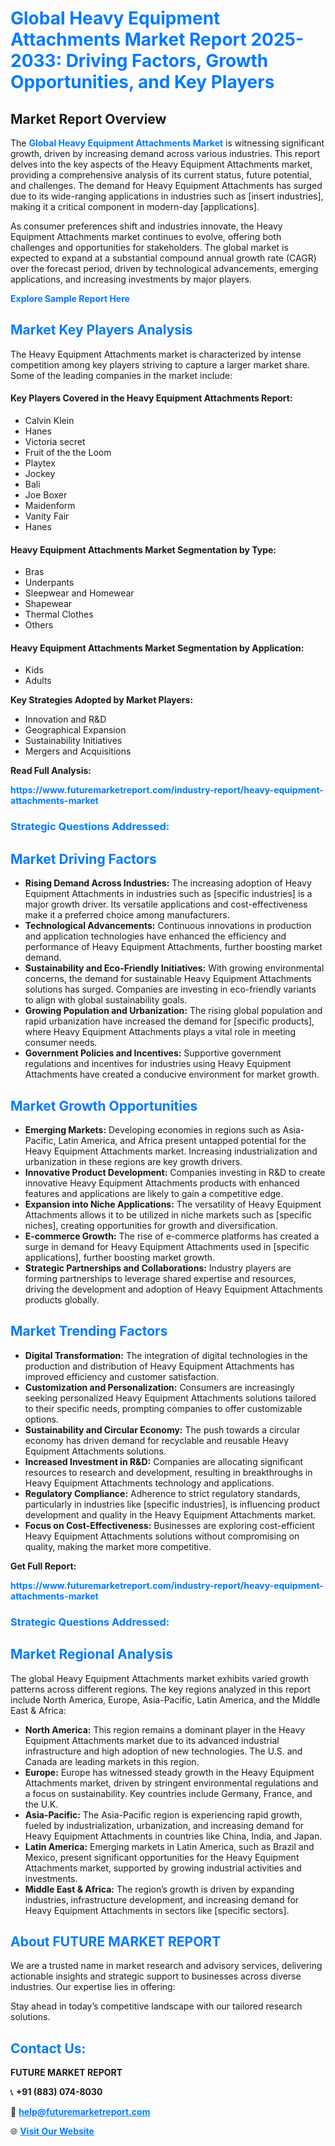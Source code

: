 <h1 style="color: #007BFF;">Global Heavy Equipment Attachments Market Report 2025-2033: Driving Factors, Growth Opportunities, and Key Players</h1>

<section id="overview">
<h2>Market Report Overview</h2>
<p>The <a href="https://www.futuremarketreport.com/industry-report/heavy-equipment-attachments-market" style="color: #007BFF; text-decoration: none;"><strong>Global Heavy Equipment Attachments Market</strong></a> is witnessing significant growth, driven by increasing demand across various industries. This report delves into the key aspects of the Heavy Equipment Attachments market, providing a comprehensive analysis of its current status, future potential, and challenges. The demand for Heavy Equipment Attachments has surged due to its wide-ranging applications in industries such as [insert industries], making it a critical component in modern-day [applications].</p>
<p>As consumer preferences shift and industries innovate, the Heavy Equipment Attachments market continues to evolve, offering both challenges and opportunities for stakeholders. The global market is expected to expand at a substantial compound annual growth rate (CAGR) over the forecast period, driven by technological advancements, emerging applications, and increasing investments by major players.</p>
</section>

<section id="overview">
<p><a href="https://www.futuremarketreport.com/request-sample/reportId=33862" style="color: #007BFF; text-decoration: none;"><strong>Explore Sample Report Here</strong></a></p>
</section>

<section id="key-players">
<h2 style="color: #007BFF;">Market Key Players Analysis</h2>
<p>The Heavy Equipment Attachments market is characterized by intense competition among key players striving to capture a larger market share. Some of the leading companies in the market include:</p>
<h4>Key Players Covered in the Heavy Equipment Attachments Report:</h4>
<ul><li>Calvin Klein</li><li>Hanes</li><li>Victoria secret</li><li>Fruit of the the Loom</li><li>Playtex</li><li>Jockey</li><li>Bali</li><li>Joe Boxer</li><li>Maidenform</li><li>Vanity Fair</li><li>Hanes</li></ul>
<h4>Heavy Equipment Attachments Market Segmentation by Type:</h4>
<ul><li>Bras</li><li>Underpants</li><li>Sleepwear and Homewear</li><li>Shapewear</li><li>Thermal Clothes</li><li>Others</li></ul>

<h4>Heavy Equipment Attachments Market Segmentation by Application:</h4>
<ul><li>Kids</li><li>Adults</li></ul>
<p><strong>Key Strategies Adopted by Market Players:</strong></p>
<ul>
<li>Innovation and R&D</li>
<li>Geographical Expansion</li>
<li>Sustainability Initiatives</li>
<li>Mergers and Acquisitions</li>
</ul>
</section>

<section>
<p><strong>Read Full Analysis: </strong></p><a href="https://www.futuremarketreport.com/industry-report/heavy-equipment-attachments-market" style="color: #007BFF; text-decoration: none;"><strong>https://www.futuremarketreport.com/industry-report/heavy-equipment-attachments-market</strong></a>
<h3 style="color: #007BFF;">Strategic Questions Addressed:</h3>
</section>

<section id="driving-factors">
<h2 style="color: #007BFF;">Market Driving Factors</h2>
<ul>
<li><strong>Rising Demand Across Industries:</strong> The increasing adoption of Heavy Equipment Attachments in industries such as [specific industries] is a major growth driver. Its versatile applications and cost-effectiveness make it a preferred choice among manufacturers.</li>
<li><strong>Technological Advancements:</strong> Continuous innovations in production and application technologies have enhanced the efficiency and performance of Heavy Equipment Attachments, further boosting market demand.</li>
<li><strong>Sustainability and Eco-Friendly Initiatives:</strong> With growing environmental concerns, the demand for sustainable Heavy Equipment Attachments solutions has surged. Companies are investing in eco-friendly variants to align with global sustainability goals.</li>
<li><strong>Growing Population and Urbanization:</strong> The rising global population and rapid urbanization have increased the demand for [specific products], where Heavy Equipment Attachments plays a vital role in meeting consumer needs.</li>
<li><strong>Government Policies and Incentives:</strong> Supportive government regulations and incentives for industries using Heavy Equipment Attachments have created a conducive environment for market growth.</li>
</ul>
</section>

<section id="growth-opportunities">
<h2 style="color: #007BFF;">Market Growth Opportunities</h2>
<ul>
<li><strong>Emerging Markets:</strong> Developing economies in regions such as Asia-Pacific, Latin America, and Africa present untapped potential for the Heavy Equipment Attachments market. Increasing industrialization and urbanization in these regions are key growth drivers.</li>
<li><strong>Innovative Product Development:</strong> Companies investing in R&D to create innovative Heavy Equipment Attachments products with enhanced features and applications are likely to gain a competitive edge.</li>
<li><strong>Expansion into Niche Applications:</strong> The versatility of Heavy Equipment Attachments allows it to be utilized in niche markets such as [specific niches], creating opportunities for growth and diversification.</li>
<li><strong>E-commerce Growth:</strong> The rise of e-commerce platforms has created a surge in demand for Heavy Equipment Attachments used in [specific applications], further boosting market growth.</li>
<li><strong>Strategic Partnerships and Collaborations:</strong> Industry players are forming partnerships to leverage shared expertise and resources, driving the development and adoption of Heavy Equipment Attachments products globally.</li>
</ul>
</section>

<section id="trending-factors">
<h2 style="color: #007BFF;">Market Trending Factors</h2>
<ul>
<li><strong>Digital Transformation:</strong> The integration of digital technologies in the production and distribution of Heavy Equipment Attachments has improved efficiency and customer satisfaction.</li>
<li><strong>Customization and Personalization:</strong> Consumers are increasingly seeking personalized Heavy Equipment Attachments solutions tailored to their specific needs, prompting companies to offer customizable options.</li>
<li><strong>Sustainability and Circular Economy:</strong> The push towards a circular economy has driven demand for recyclable and reusable Heavy Equipment Attachments solutions.</li>
<li><strong>Increased Investment in R&D:</strong> Companies are allocating significant resources to research and development, resulting in breakthroughs in Heavy Equipment Attachments technology and applications.</li>
<li><strong>Regulatory Compliance:</strong> Adherence to strict regulatory standards, particularly in industries like [specific industries], is influencing product development and quality in the Heavy Equipment Attachments market.</li>
<li><strong>Focus on Cost-Effectiveness:</strong> Businesses are exploring cost-efficient Heavy Equipment Attachments solutions without compromising on quality, making the market more competitive.</li>
</ul>
</section>

<section>
<p><strong>Get Full Report: </strong></p><a href="https://www.futuremarketreport.com/industry-report/heavy-equipment-attachments-market" style="color: #007BFF; text-decoration: none;"><strong>https://www.futuremarketreport.com/industry-report/heavy-equipment-attachments-market</strong></a>
<h3 style="color: #007BFF;">Strategic Questions Addressed:</h3>
</section>


<section id="regional-analysis">
<h2 style="color: #007BFF;">Market Regional Analysis</h2>
<p>The global Heavy Equipment Attachments market exhibits varied growth patterns across different regions. The key regions analyzed in this report include North America, Europe, Asia-Pacific, Latin America, and the Middle East & Africa:</p>
<ul>
<li><strong>North America:</strong> This region remains a dominant player in the Heavy Equipment Attachments market due to its advanced industrial infrastructure and high adoption of new technologies. The U.S. and Canada are leading markets in this region.</li>
<li><strong>Europe:</strong> Europe has witnessed steady growth in the Heavy Equipment Attachments market, driven by stringent environmental regulations and a focus on sustainability. Key countries include Germany, France, and the U.K.</li>
<li><strong>Asia-Pacific:</strong> The Asia-Pacific region is experiencing rapid growth, fueled by industrialization, urbanization, and increasing demand for Heavy Equipment Attachments in countries like China, India, and Japan.</li>
<li><strong>Latin America:</strong> Emerging markets in Latin America, such as Brazil and Mexico, present significant opportunities for the Heavy Equipment Attachments market, supported by growing industrial activities and investments.</li>
<li><strong>Middle East & Africa:</strong> The region’s growth is driven by expanding industries, infrastructure development, and increasing demand for Heavy Equipment Attachments in sectors like [specific sectors].</li>
</ul>
</section>

<footer>
<h2 style="color: #007BFF;">About FUTURE MARKET REPORT</h2>
<p>We are a trusted name in market research and advisory services, delivering actionable insights and strategic support to businesses across diverse industries. Our expertise lies in offering:</p>

<p>Stay ahead in today’s competitive landscape with our tailored research solutions.</p>

<h2 style="color: #007BFF;">Contact Us:</h2>
<p><strong>FUTURE MARKET REPORT</strong></p>
<p>📞 <strong>+91 (883) 074-8030</strong></p>
<p>📧 <strong><a href="mailto:help@futuremarketreport.com" style="color: #007BFF;">help@futuremarketreport.com</a></strong></p>
<p>🌐 <strong><a href="https://www.futuremarketreport.com/" style="color: #007BFF;">Visit Our Website</a></strong></p>
</footer>